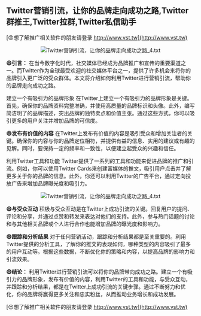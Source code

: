 ## **Twitter营销引流，让你的品牌走向成功之路,Twitter群推王,Twitter拉群,Twitter私信助手**

[😍想了解推广相关软件的朋友请登录 http://www.vst.tw](http://www.vst.tw)

 <center><img src="https://vst.tw/MP4/tuiguang/png/7.png" alt="Twitter营销引流，让你的品牌走向成功之路_4.txt"></center>

**😄引言：**
在当今数字化时代，社交媒体已经成为品牌推广和宣传的重要渠道之一。而Twitter作为全球最受欢迎的社交媒体平台之一，提供了许多机会来将你的品牌引入更广泛的受众群体。本文将介绍如何利用Twitter进行营销引流，帮助你的品牌走向成功之路。

建立一个有吸引力的品牌形象
在Twitter上建立一个有吸引力的品牌形象是关键。首先，确保你的品牌资料完整准确，并使用高质量的品牌标识和头像。此外，编写简洁明了的品牌描述，突出品牌的独特卖点和价值主张。通过这些方式，你可以吸引更多的用户关注并增加品牌的可信度。

**😄发布有价值的内容**
在Twitter上发布有价值的内容是吸引受众和增加关注者的关键。确保你的内容与你的品牌定位相符，并提供有益的信息、实用的建议或有趣的见解。同时，要保持一定的频率和一致性，以便建立起受众的兴趣和信任。

利用Twitter工具和功能
Twitter提供了一系列的工具和功能来促进品牌的推广和引流。例如，你可以使用Twitter Cards来创建富媒体的推文，吸引用户点击并了解更多关于你的品牌的信息。此外，你还可以利用Twitter的广告平台，通过定向投放广告来增加品牌曝光度和吸引力。

 <center><img src="https://vst.tw/MP4/tuiguang/png/2.png" alt="Twitter营销引流，让你的品牌走向成功之路_4.txt"></center>

**😄与受众互动**
积极与受众互动是在Twitter上成功引流的关键。回复用户的提问、评论和分享，并通过点赞和转发来表达对他们的支持。此外，参与热门话题的讨论和与其他相关品牌或个人进行合作也能增加品牌的曝光度和影响力。

**😄跟踪和分析结果**
对于任何营销活动，跟踪和分析结果都是至关重要的。利用Twitter提供的分析工具，了解你的推文的表现如何，哪种类型的内容吸引了最多的用户互动等。根据这些数据，不断优化你的策略和内容，以提高品牌的影响力和引流效果。

**😄结论：**
利用Twitter进行营销引流可以将你的品牌带向成功之路。建立一个有吸引力的品牌形象，发布有价值的内容，利用Twitter的工具和功能，与受众互动，并跟踪和分析结果，都是在Twitter上成功引流的关键步骤。通过不断努力和优化，你的品牌将赢得更多关注和忠实粉丝，从而推动业务增长和成功发展。

[😍想了解推广相关软件的朋友请登录 http://www.vst.tw](http://www.vst.tw)




